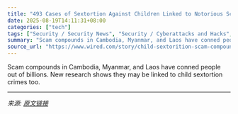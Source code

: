 ```yaml
---
title: "493 Cases of Sextortion Against Children Linked to Notorious Scam Compounds"
date: 2025-08-19T14:11:31+08:00
categories: ["tech"]
tags: ["Security / Security News", "Security / Cyberattacks and Hacks", "scams", "Crime", "privacy", "children", "Dark Patterns"]
summary: "Scam compounds in Cambodia, Myanmar, and Laos have conned people out of billions. New research shows they may be linked to child sextortion crimes too."
source_url: "https://www.wired.com/story/child-sextorition-scam-compounds-southeast-asia/"
---
```


Scam compounds in Cambodia, Myanmar, and Laos have conned people out of billions. New research shows they may be linked to child sextortion crimes too.

---

*来源: [原文链接](https://www.wired.com/story/child-sextorition-scam-compounds-southeast-asia/)*
